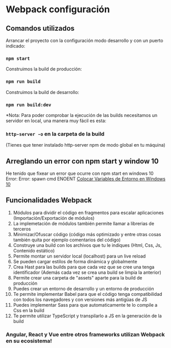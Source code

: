 # Webpack configuración

## Comandos utilizados
Arrancar el proyecto con la configuración modo desarrollo y con un puerto indicado:
### `npm start`
Construimos la build de producción:
### `npm run build`
Construimos la build de desarrollo:
### `npm run build:dev`

*Nota: Para poder comprobar la ejecución de las builds necesitamos un servidor en local, una manera muy fácil es esta:
### `http-server -o` en la carpeta de la build
(Tienes que tener instalado http-server npm de modo global en tu máquina)

## Arreglando un error con npm start y window 10
He tenido que fixear un error que ocurre con npm start en windows 10
Error: Error: spawn cmd ENOENT
[Colocar Variables de Entorno en Windows 10](https://i.stack.imgur.com/xqYmM.jpg)

## Funcionalidades Webpack
1. Módulos para dividir el código en fragmentos para escalar aplicaciones (Importación/Exportación de módulos)
2. La implemetación de módulos también permite llamar a librerias de terceros
3. Minimizar/Ofuscar código (código más optimizado y entre otras cosas también quita por ejemplo comentarios del código)
4. Construye una build con los archivos que tu le indiques (Html, Css, Js, Contenido estático)
5. Permite montar un servidor local (localhost) para un live reload
6. Se pueden cargar estilos de forma dinámica y globalmente
7. Crea Hast para las builds para que cada vez que se cree una tenga identificador (Además cada vez se crea una build se limpia la anterior)
8. Permite crear una carpeta de "assets" aparte para la build de producción
9. Puedes crear un entorno de desarrollo y un entorno de producción
10. Te permite implementar Babel para que el código tenga compatibilidad con todos los navegadores y con versiones más antigüas de JS
11. Puedes implementar Sass para que automaticamente te lo compile a Css en la build
12. Te permite utilizar TypeScript y transpilarlo a JS en la generación de la build

### Angular, React y Vue entre otros frameworks utilizan Webpack en su ecosistema!

